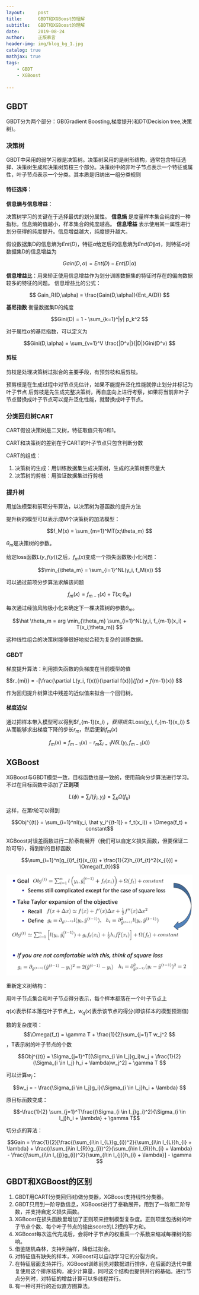 ```yaml
---
layout:     post
title:      GBDT和XGBoost的理解
subtitle:   GBDT和XGBoost的理解
date:       2019-08-24
author:     正版慕言
header-img: img/blog_bg_1.jpg
catalog: true
mathjax: true
tags:
    - GBDT
    - XGBoost

---
```


## GBDT

GBDT分为两个部分：GB(Gradient Boosting,梯度提升)和DT(Decision tree,决策树)。

### 决策树

GBDT中采用的弱学习器是决策树。决策树采用的是树形结构，通常包含特征选择、决策树生成和决策树剪枝三个部分。决策树中的非叶子节点表示一个特征或属性，叶子节点表示一个分类。其本质是归纳出一组分类规则

#### 特征选择：

**信息熵与信息增益**：

决策树学习的关键在于选择最优的划分属性。
**信息熵** 是度量样本集合纯度的一种指标，信息熵的值越小，样本集合的纯度越高。
**信息增益** 表示使用某一属性进行划分获得的纯度提升。信息增益越大，纯度提升越大。

假设数据集D的信息熵为$Ent(D)$，特征$\alpha$给定后的信息熵为$End(D\|\alpha)$，则特征$\alpha$对数据集D的信息增益为

$$
Gain(D,\alpha) = Ent(D) - Ent(D|\alpha)
$$

**信息增益比**：用来矫正使用信息增益作为划分训练数据集的特征时存在的偏向数据较多的特征的问题。
信息增益比的公式：

$$
Gain_R(D,\alpha) = \frac{Gain(D,\alpha)}{Ent_A(D)}
$$

**基尼指数** 衡量数据集D的纯度

$$Gini(D) = 1 - \sum_{k=1}^|y| p_k^2 $$

对于属性$\alpha$的基尼指数，可以定义为

$$Gini(D,\alpha) = \sum_{v=1}^V \frac{|D^v|}{|D|}Gini(D^v) $$

#### 剪枝

剪枝是处理决策树过拟合的主要手段，有预剪枝和后剪枝。

预剪枝是在生成过程中对节点先估计，如果不能提升泛化性能就停止划分并标记为叶子节点
后剪枝是先生成完整决策树，再自底向上进行考察，如果将当前非叶子节点替换成叶子节点可以提升泛化性能，就替换成叶子节点。

### 分类回归树CART

CART假设决策树是二叉树，特征取值只有0和1。

CART和决策树的差别在于CART的叶子节点只包含判断分数

CART的组成：

1. 决策树的生成：用训练数据集生成决策树，生成的决策树要尽量大
2. 决策树的剪枝：用验证数据集进行剪枝

### 提升树

用加法模型和前项分布算法，以决策树为基函数的提升方法

提升树的模型可以表示成M个决策树的加法模型：

$$f_M(x) = \sum_{m=1}^MT(x;\theta_m) $$

$\theta_m$是决策树的参数。

给定loss函数$L(y,f(y))$之后，$f_m(x)$变成一个损失函数极小化问题：

$$\min_{\theta_m} = \sum_{i=1}^NL(y_i, f_M(x)) $$

可以通过前项分步算法求解该问题

$$f_m(x) = f_{m-1}(x) + T(x;\theta_m) $$

每次通过经验风险极小化来确定下一棵决策树的参数$\theta_m$。

$$\hat \theta_m = arg \min_{\theta_m} \sum_{i=1}^NL(y_i, f_{m-1}(x_i) + T(x_i;\theta_m)) $$

这种线性组合的决策树能够很好地拟合较为复杂的训练数据。

### GBDT

梯度提升算法：利用损失函数的负梯度在当前模型的值

$$r_{mi}} = -[\frac{\partial L(y_i, f(x))}{\partial f(x)}]_{f(x) = f_{m-1}(x)} $$

作为回归提升树算法中残差的近似值来拟合一个回归树。

#### 梯度近似

通过把样本带入模型可以得到$f_{m-1}(x_i) $，获得损失$Loss(y_i, f_{m-1}(x_i)) $
从而能够求出梯度下降的步长$r_m$，然后更新$f_m(x)$

$$f_{m}(x) = f_{m-1}(x) - r_{m}\sum_{i=1}{N}\delta L(y_{i}, f_{m-1}(x)) $$


## XGBoost

XGBoost与GBDT模型一致，目标函数也是一致的，使用前向分步算法进行学习。不过在目标函数中添加了**正则项**

$$L(\phi) = \sum_il(\hat y_i, y_i) = \sum_k\Omega(f_k) $$

这样，在第t轮可以得到

$$Obj^{(t)} = \sum_{i=1}^nl(y_i, \hat y_i^{(t-1)} + f_t(x_i)) + \Omega(f_t) + constant$$

XGBoost对误差函数进行二阶泰勒展开（我们可以自定义损失函数，但要保证二阶可导），得到新的目标函数

$$\sum_{i=1}^n[g_{i}f_{t}(x_{i}) + \frac{1}{2}h_{i}f_{t}^2(x_{i})] + \Omega(f_{t})$$

![二阶泰勒展开](/img/Journal/CTR/xgboost-误差函数二阶泰勒展开.png)

重新定义树结构：

用叶子节点集合和叶子节点得分表示，每个样本都落在一个叶子节点上

$q(x)$表示样本落在叶子节点上，$w_q(x)$表示该节点的得分(即该样本的模型预测值)

数的复杂度项：$$\Omega(f_t) = \gamma T + \frac{1}{2}\sum_{j=1}T w_j^2 $$，T表示树的叶子节点的个数

$$Obj^{(t)} = \Sigma_{j=1}^T[(\Sigma_{i \in I_j}g_i)w_j + \frac{1}{2}(\Sigma_{i \in I_j} h_i + \lambda)w_j^2] + \gamma T $$

可以计算$w_j$：

$$w_j = - \frac{\Sigma_{i \in I_j}g_i}{\Sigma_{i \in I_j}h_i + \lambda} $$

原目标函数变成：

$$-\frac{1}{2} \sum_{j=1}^T\frac{(\Sigma_{i \in I_j}g_i)^2}{\Sigma_{i \in I_j}h_i + \lambda} + \gamma T$$

切分点的算法：

$$Gain = \frac{1}{2}[\frac{(\sum_{i\in I_{L}}g_{i})^2}{\sum_{i\in I_{L}}h_{i} + \lambda} + \frac{(\sum_{i\in I_{R}}g_{i})^2}{\sum_{i\in I_{R}}h_{i} + \lambda} - \frac{(\sum_{i\in I_{j}}g_{i})^2}{\sum_{i\in I_{j}}h_{i} + \lambda}] - \gamma $$

## GBDT和XGBoost的区别

1. GBDT用CART(分类回归树)做分类器，XGBoost支持线性分类器。
2. GBDT只用到一阶导数信息，XGBoost进行了泰勒展开，用到了一阶和二阶导数，并支持自定义损失函数。
3. XGBoost在损失函数里增加了正则项来控制模型复杂度。正则项里包括树的叶子节点个数、每个叶子节点的输出score的L2模的平方和。
4. XGBoost每次迭代完成后，会将叶子节点的权重乘一个系数来缩减每棵树的影响。
5. 借鉴随机森林，支持列抽样，降低过拟合。
6. 对特征值有缺失的样本，XGBoost可以自动学习它的分裂方向。
7. 在特征层面支持并行。XGBoost训练前先对数据进行排序，在后面的迭代中重复使用这个排序结构，减少计算量，同时这个结构也提供并行的基础。进行节点分列时，对特征的增益计算可以多线程并行。
8. 有一种可并行的近似直方图算法。